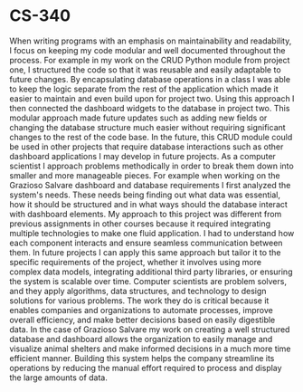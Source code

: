 # CS-340

When writing programs with an emphasis on maintainability and readability, I focus on keeping my code modular and well documented throughout the process. For example in my work on the CRUD Python module from project one, I structured the code so that it was reusable and easily adaptable to future changes. By encapsulating database operations in a class I was able to keep the logic separate from the rest of the application which made it easier to maintain and even build upon for project two. Using this approach I then connected the dashboard widgets to the database in project two. This modular approach made future updates such as adding new fields or changing the database structure much easier without requiring significant changes to the rest of the code base. In the future, this CRUD module could be used in other projects that require database interactions such as other dashboard applications I may develop in future projects.
As a computer scientist I approach problems methodically in order to break them down into smaller and more manageable pieces. For example when working on the Grazioso Salvare dashboard and database requirements I first analyzed the system's needs. These needs being finding out what data was essential, how it should be structured and in what ways should the database interact with dashboard elements. My approach to this project was different from previous assignments in other courses because it required integrating multiple technologies to make one fluid application. I had to understand how each component interacts and ensure seamless communication between them. In future projects I can apply this same approach but tailor it to the specific requirements of the project, whether it involves using more complex data models, integrating additional third party libraries, or ensuring the system is scalable over time.
Computer scientists are problem solvers, and they apply algorithms, data structures, and technology to design solutions for various problems. The work they do is critical because it enables companies and organizations to automate processes, improve overall efficiency, and make better decisions based on easily digestible data. In the case of Grazioso Salvare my work on creating a well structured database and dashboard allows the organization to easily manage and visualize animal shelters and make informed decisions in a much more time efficient manner. Building this system helps the company streamline its operations by reducing the manual effort required to process and display the large amounts of data.
